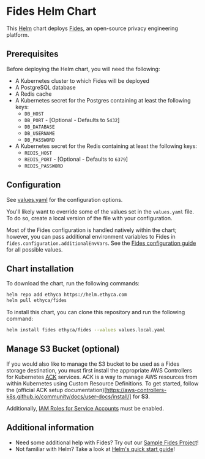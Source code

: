 # Fides Helm Chart

This [Helm](https://helm.sh) chart deploys [Fides](https://ethyca.github.io/fides), an open-source privacy engineering platform.

## Prerequisites

Before deploying the Helm chart, you will need the following:
* A Kubernetes cluster to which Fides will be deployed
* A PostgreSQL database
* A Redis cache
* A Kubernetes secret for the Postgres containing at least the following keys:
  * `DB_HOST`
  * `DB_PORT` - \[Optional - Defaults to `5432`\]
  * `DB_DATABASE`
  * `DB_USERNAME`
  * `DB_PASSWORD`
* A Kubernetes secret for the Redis containing at least the following keys:
  * `REDIS_HOST`
  * `REDIS_PORT` - \[Optional - Defaults to `6379`\]
  * `REDIS_PASSWORD`

## Configuration

See [values.yaml](./values.yaml) for the configuration options.

You'll likely want to override some of the values set in the `values.yaml` file. To do so, create a local version of the file with your configuration.

Most of the Fides configuration is handled natively within the chart; however, you can pass additional environment variables to Fides in `fides.configuration.additionalEnvVars`. See the [Fides configuration guide](https://ethyca.github.io/fides/installation/configuration/) for all possible values.

## Chart installation

To download the chart, run the following commands: 
```sh
helm repo add ethyca https://helm.ethyca.com
helm pull ethyca/fides
```

To install this chart, you can clone this repository and run the following command:
```sh
helm install fides ethyca/fides --values values.local.yaml
```

## Manage S3 Bucket (optional)

If you would also like to manage the S3 bucket to be used as a Fides storage destination, you must first install the appropriate AWS Controllers for Kubernetes [ACK](https://aws-controllers-k8s.github.io/community/docs/community/overview/) services. ACK is a way to manage AWS resources from within Kubernetes using Custom Resource Definitions. To get started, follow the (official ACK setup documentation)[https://aws-controllers-k8s.github.io/community/docs/user-docs/install/] for **S3**. 

Additionally, [IAM Roles for Service Accounts](https://aws-controllers-k8s.github.io/community/docs/user-docs/irsa/) must be enabled.

## Additional information

* Need some additional help with Fides? Try out our [Sample Fides Project](https://ethyca.github.io/fides/getting-started/sample_project/)!
* Not familiar with Helm? Take a look at [Helm's quick start guide](https://helm.sh/docs/intro/quickstart/)!
